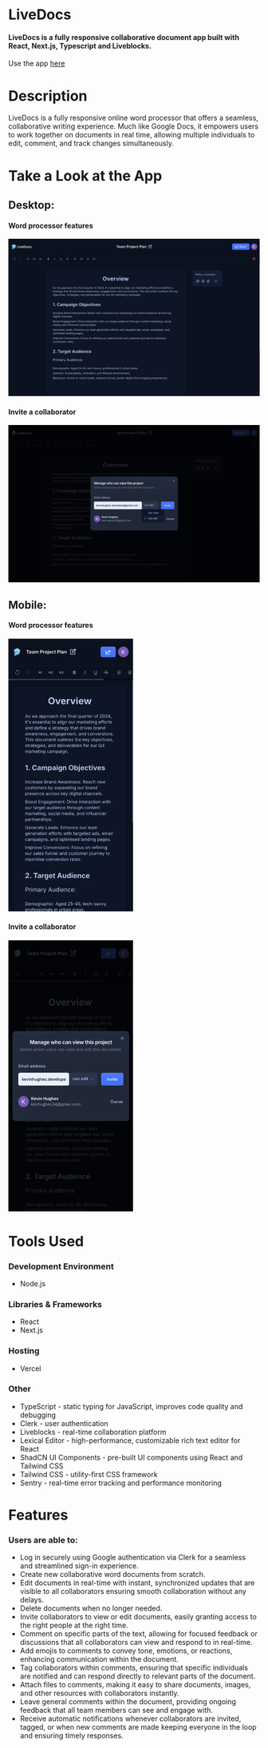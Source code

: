 # LiveDocs

#### LiveDocs is a fully responsive collaborative document app built with React, Next.js, Typescript and Liveblocks.

Use the app [here](https://live-docs-sepia-six.vercel.app)

# Description
LiveDocs is a fully responsive online word processor that offers a seamless, collaborative writing experience. Much like Google Docs, it empowers users to work together on documents in real time, allowing multiple individuals to edit, comment, and track changes simultaneously. 
 
# Take a Look at the App

## Desktop:
#### Word processor features
<img src="readme-images/desktop_1.png" />

#### Invite a collaborator
<img src="readme-images/desktop_2.png" />

## Mobile:

#### Word processor features
<kbd>
<img src="readme-images/mobile_1.png" width="250"/>
</kbd>

#### Invite a collaborator
<kbd>
<img src="readme-images/mobile_2.png" width="250"/>
</kbd>

# Tools Used

### Development Environment
* Node.js

### Libraries & Frameworks
* React 
* Next.js

### Hosting 
* Vercel

### Other
* TypeScript - static typing for JavaScript, improves code quality and debugging
* Clerk - user authentication
* Liveblocks - real-time collaboration platform 
* Lexical Editor - high-performance, customizable rich text editor for React
* ShadCN UI Components - pre-built UI components using React and Tailwind CSS
* Tailwind CSS - utility-first CSS framework
* Sentry - real-time error tracking and performance monitoring

# Features

### Users are able to:

* Log in securely using Google authentication via Clerk for a seamless and streamlined sign-in experience.
* Create new collaborative word documents from scratch.
* Edit documents in real-time with instant, synchronized updates that are visible to all collaborators ensuring smooth collaboration without any delays.
* Delete documents when no longer needed.
* Invite collaborators to view or edit documents, easily granting access to the right people at the right time.
* Comment on specific parts of the text, allowing for focused feedback or discussions that all collaborators can view and respond to in real-time.
* Add emojis to comments to convey tone, emotions, or reactions, enhancing communication within the document.
* Tag collaborators within comments, ensuring that specific individuals are notified and can respond directly to relevant parts of the document.
* Attach files to comments, making it easy to share documents, images, and other resources with collaborators instantly.
* Leave general comments within the document, providing ongoing feedback that all team members can see and engage with.
* Receive automatic notifications whenever collaborators are invited, tagged, or when new comments are made keeping everyone in the loop and ensuring timely responses.

